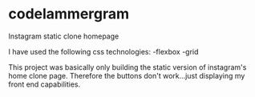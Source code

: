# codelammergram
Instagram static clone homepage

I have used the following css technologies:
-flexbox
-grid

This project was basically only building the static version of instagram's home clone page.
Therefore the buttons don't work...just displaying my front end capabilities.
